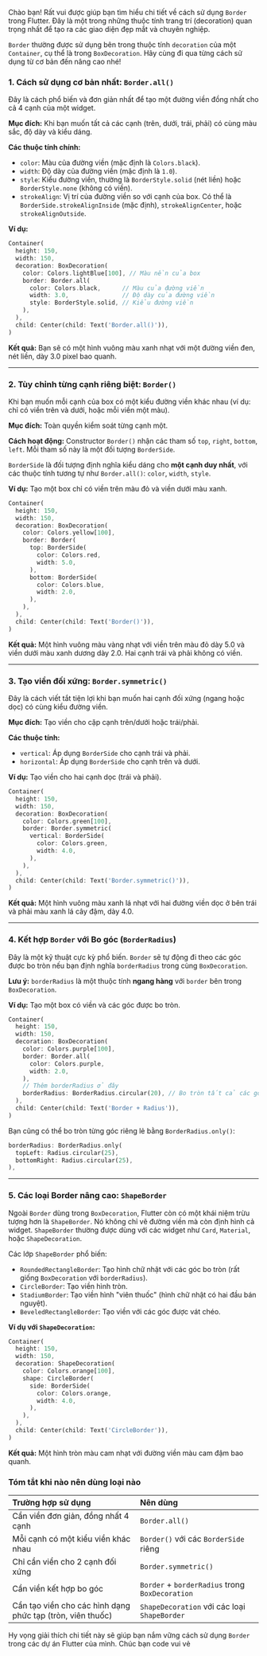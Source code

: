 Chào bạn! Rất vui được giúp bạn tìm hiểu chi tiết về cách sử dụng `Border` trong Flutter. Đây là một trong những thuộc tính trang trí (decoration) quan trọng nhất để tạo ra các giao diện đẹp mắt và chuyên nghiệp.

`Border` thường được sử dụng bên trong thuộc tính `decoration` của một `Container`, cụ thể là trong `BoxDecoration`. Hãy cùng đi qua từng cách sử dụng từ cơ bản đến nâng cao nhé!

### 1. Cách sử dụng cơ bản nhất: `Border.all()`

Đây là cách phổ biến và đơn giản nhất để tạo một đường viền đồng nhất cho cả 4 cạnh của một widget.

**Mục đích:** Khi bạn muốn tất cả các cạnh (trên, dưới, trái, phải) có cùng màu sắc, độ dày và kiểu dáng.

**Các thuộc tính chính:**
*   `color`: Màu của đường viền (mặc định là `Colors.black`).
*   `width`: Độ dày của đường viền (mặc định là `1.0`).
*   `style`: Kiểu đường viền, thường là `BorderStyle.solid` (nét liền) hoặc `BorderStyle.none` (không có viền).
*   `strokeAlign`: Vị trí của đường viền so với cạnh của box. Có thể là `BorderSide.strokeAlignInside` (mặc định), `strokeAlignCenter`, hoặc `strokeAlignOutside`.

**Ví dụ:**
```dart
Container(
  height: 150,
  width: 150,
  decoration: BoxDecoration(
    color: Colors.lightBlue[100], // Màu nền của box
    border: Border.all(
      color: Colors.black,      // Màu của đường viền
      width: 3.0,               // Độ dày của đường viền
      style: BorderStyle.solid, // Kiểu đường viền
    ),
  ),
  child: Center(child: Text('Border.all()')),
)
```
**Kết quả:** Bạn sẽ có một hình vuông màu xanh nhạt với một đường viền đen, nét liền, dày 3.0 pixel bao quanh.

---

### 2. Tùy chỉnh từng cạnh riêng biệt: `Border()`

Khi bạn muốn mỗi cạnh của box có một kiểu đường viền khác nhau (ví dụ: chỉ có viền trên và dưới, hoặc mỗi viền một màu).

**Mục đích:** Toàn quyền kiểm soát từng cạnh một.

**Cách hoạt động:** Constructor `Border()` nhận các tham số `top`, `right`, `bottom`, `left`. Mỗi tham số này là một đối tượng `BorderSide`.

`BorderSide` là đối tượng định nghĩa kiểu dáng cho **một cạnh duy nhất**, với các thuộc tính tương tự như `Border.all()`: `color`, `width`, `style`.

**Ví dụ:** Tạo một box chỉ có viền trên màu đỏ và viền dưới màu xanh.
```dart
Container(
  height: 150,
  width: 150,
  decoration: BoxDecoration(
    color: Colors.yellow[100],
    border: Border(
      top: BorderSide(
        color: Colors.red,
        width: 5.0,
      ),
      bottom: BorderSide(
        color: Colors.blue,
        width: 2.0,
      ),
    ),
  ),
  child: Center(child: Text('Border()')),
)
```
**Kết quả:** Một hình vuông màu vàng nhạt với viền trên màu đỏ dày 5.0 và viền dưới màu xanh dương dày 2.0. Hai cạnh trái và phải không có viền.

---

### 3. Tạo viền đối xứng: `Border.symmetric()`

Đây là cách viết tắt tiện lợi khi bạn muốn hai cạnh đối xứng (ngang hoặc dọc) có cùng kiểu đường viền.

**Mục đích:** Tạo viền cho cặp cạnh trên/dưới hoặc trái/phải.

**Các thuộc tính:**
*   `vertical`: Áp dụng `BorderSide` cho cạnh trái và phải.
*   `horizontal`: Áp dụng `BorderSide` cho cạnh trên và dưới.

**Ví dụ:** Tạo viền cho hai cạnh dọc (trái và phải).
```dart
Container(
  height: 150,
  width: 150,
  decoration: BoxDecoration(
    color: Colors.green[100],
    border: Border.symmetric(
      vertical: BorderSide(
        color: Colors.green,
        width: 4.0,
      ),
    ),
  ),
  child: Center(child: Text('Border.symmetric()')),
)
```
**Kết quả:** Một hình vuông màu xanh lá nhạt với hai đường viền dọc ở bên trái và phải màu xanh lá cây đậm, dày 4.0.

---

### 4. Kết hợp `Border` với Bo góc (`BorderRadius`)

Đây là một kỹ thuật cực kỳ phổ biến. `Border` sẽ tự động đi theo các góc được bo tròn nếu bạn định nghĩa `borderRadius` trong cùng `BoxDecoration`.

**Lưu ý:** `borderRadius` là một thuộc tính **ngang hàng** với `border` bên trong `BoxDecoration`.

**Ví dụ:** Tạo một box có viền và các góc được bo tròn.
```dart
Container(
  height: 150,
  width: 150,
  decoration: BoxDecoration(
    color: Colors.purple[100],
    border: Border.all(
      color: Colors.purple,
      width: 2.0,
    ),
    // Thêm borderRadius ở đây
    borderRadius: BorderRadius.circular(20), // Bo tròn tất cả các góc
  ),
  child: Center(child: Text('Border + Radius')),
)
```
Bạn cũng có thể bo tròn từng góc riêng lẻ bằng `BorderRadius.only()`:
```dart
borderRadius: BorderRadius.only(
  topLeft: Radius.circular(25),
  bottomRight: Radius.circular(25),
),
```

---

### 5. Các loại Border nâng cao: `ShapeBorder`

Ngoài `Border` dùng trong `BoxDecoration`, Flutter còn có một khái niệm trừu tượng hơn là `ShapeBorder`. Nó không chỉ vẽ đường viền mà còn định hình cả widget. `ShapeBorder` thường được dùng với các widget như `Card`, `Material`, hoặc `ShapeDecoration`.

Các lớp `ShapeBorder` phổ biến:
*   `RoundedRectangleBorder`: Tạo hình chữ nhật với các góc bo tròn (rất giống `BoxDecoration` với `borderRadius`).
*   `CircleBorder`: Tạo viền hình tròn.
*   `StadiumBorder`: Tạo viền hình "viên thuốc" (hình chữ nhật có hai đầu bán nguyệt).
*   `BeveledRectangleBorder`: Tạo viền với các góc được vát chéo.

**Ví dụ với `ShapeDecoration`:**
```dart
Container(
  height: 150,
  width: 150,
  decoration: ShapeDecoration(
    color: Colors.orange[100],
    shape: CircleBorder(
      side: BorderSide(
        color: Colors.orange,
        width: 4.0,
      ),
    ),
  ),
  child: Center(child: Text('CircleBorder')),
)
```
**Kết quả:** Một hình tròn màu cam nhạt với đường viền màu cam đậm bao quanh.

### Tóm tắt khi nào nên dùng loại nào

| Trường hợp sử dụng | Nên dùng |
| :--- | :--- |
| Cần viền đơn giản, đồng nhất 4 cạnh | `Border.all()` |
| Mỗi cạnh có một kiểu viền khác nhau | `Border()` với các `BorderSide` riêng |
| Chỉ cần viền cho 2 cạnh đối xứng | `Border.symmetric()` |
| Cần viền kết hợp bo góc | `Border` + `borderRadius` trong `BoxDecoration` |
| Cần tạo viền cho các hình dạng phức tạp (tròn, viên thuốc) | `ShapeDecoration` với các loại `ShapeBorder` |

Hy vọng giải thích chi tiết này sẽ giúp bạn nắm vững cách sử dụng `Border` trong các dự án Flutter của mình. Chúc bạn code vui vẻ

